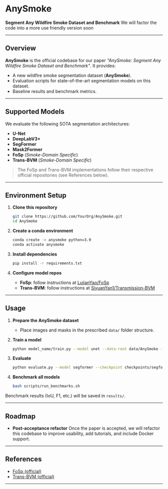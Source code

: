 # AnySmoke

**Segment Any Wildfire Smoke Dataset and Benchmark**
We will factor the code into a more use friendly version soon

---

## Overview

**AnySmoke** is the official codebase for our paper _“AnySmoke: Segment Any Wildfire Smoke Dataset and Benchmark”_. It provides:

- A new wildfire smoke segmentation dataset (**AnySmoke**).
- Evaluation scripts for state-of-the-art segmentation models on this dataset.
- Baseline results and benchmark metrics.

---

## Supported Models

We evaluate the following SOTA segmentation architectures:

- **U-Net**
- **DeepLabV3+**
- **SegFormer**
- **Mask2Former**
- **FoSp** (_Smoke-Domain Specific_)  
- **Trans-BVM** (_Smoke-Domain Specific_)

> The FoSp and Trans-BVM implementations follow their respective official repositories (see References below).

---

## Environment Setup

1. **Clone this repository**  
   ```bash
   git clone https://github.com/YourOrg/AnySmoke.git
   cd AnySmoke
   ```

2. **Create a conda environment**

   ```bash
   conda create -n anysmoke python=3.9
   conda activate anysmoke
   ```

3. **Install dependencies**

   ```bash
   pip install -r requirements.txt
   ```

4. **Configure model repos**

   * **FoSp**: follow instructions at [LujianYao/FoSp](https://github.com/LujianYao/FoSp)
   * **Trans-BVM**: follow instructions at [SiyuanYan1/Transmission-BVM](https://github.com/SiyuanYan1/Transmission-BVM)

---

## Usage

1. **Prepare the AnySmoke dataset**

   * Place images and masks in the prescribed `data/` folder structure.

2. **Train a model**

   ```bash
   python model_name/train.py --model unet --data-root data/AnySmoke --epochs 50
   ```

3. **Evaluate**

   ```bash
   python evaluate.py --model segformer --checkpoint checkpoints/segformer.pth
   ```

4. **Benchmark all models**

   ```bash
   bash scripts/run_benchmarks.sh
   ```

Benchmark results (IoU, F1, etc.) will be saved in `results/`.

---

## Roadmap

* **Post-acceptance refactor**
  Once the paper is accepted, we will refactor this codebase to improve usability, add tutorials, and include Docker support.

---

## References

* [FoSp (official)](https://github.com/LujianYao/FoSp)
* [Trans-BVM (official)](https://github.com/SiyuanYan1/Transmission-BVM)

---

